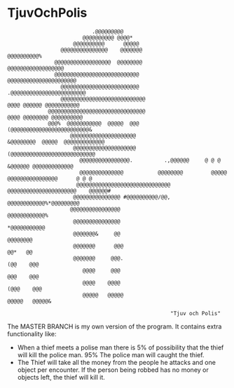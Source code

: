 # TjuvOchPolis
                               .@@@@@@@@@
                            @@@@@@@@@@ @@@@*
                         @@@@@@@@@@      @@@@@
                     @@@@@@@@@@@@@@@    @@@@@@@                                 @@@@@@@@@@%
                   @@@@@@@@@@@@@@@@@@  @@@@@@@@                              @@@@@@@@@@@@@@@@@@
                   @@@@@@@@@@@@@@@@@@@@@@@@@@@                             @@@@@@@@@@@@@@@@@@@@@@
                     @@@@@@@@@@@@@@@@@@@@@@@@@                           .@@@@@@@@@@@@@@@@@@@@@@@@
                     @@@@@@@@@@@@@@@@@@@@@@@@@@@                           @@@@ @@@@@@ @@@@@@@@@@@
                 @@@@@@@@@@@@@@@@@@@@@@@@@@@@@@@                          @@@@ @@@@@@@@ @@@@@@@@@@
                 @@@%  @@@@@@@@@@@  @@@@@  @@@                        (@@@@@@@@@@@@@@@@@@@@@@@@@&
                        @@@@@@@@@@@@@@@@@@@@@                        &@@@@@@@@  @@@@@  @@@@@@@@@@@@@
                         @@@@@@@@@@@@@@@@@@@@                            (@@@@@@@@@@@@@@@@@@@@@@@@@@@
                           @@@@@@@@@@@@@@@@.          .,@@@@@@     @ @ @  &@@@@@@ @@@@@@@@@@@@@
                           @@@@@@@@@@@@@@           @@@@@@@@         @@@@@   @@@@@@@@@@@@@@@@      @ @ @
                          @@@@@@@@@@@@@@@@@@@@@@@@@@@@@@              @@@@@@@@@@@@@@@@@@@@@@    @@@@@@#
                         @@@@@@@@@@@@@@@ #@@@@@@@@@@/@@,                      @@@@@@@@@@@@%*@@@@@@@@@
                        @@@@@@@@@@@@@@@@                                      @@@@@@@@@@@@%
                         @@@@@@@@@@@@@@@                                      *@@@@@@@@@@@
                         @@@@@@@&     @@                                         @@@@@@@@
                         @@@@@@@      @@@                                       @@*   @@
                         @@@@@@@     @@@.                                      (@@    @@@
                            @@@@     @@@                                       @@@    @@@
                            @@@@    @@@@                                      (@@@    @@@
                            @@@@@   @@@@@                                    @@@@@   @@@@@&
                                  
                                                        "Tjuv och Polis"

The MASTER BRANCH is my own version of the program. It contains extra functionality like:
  * When a thief meets a polise man there is 5% of possibility that the thief will kill the police man. 95% The police man will caught the thief.
  * The Thief will take all the money from the people he attacks and one object per encounter. If the person being robbed has no money or objects left, the thief will kill it.
